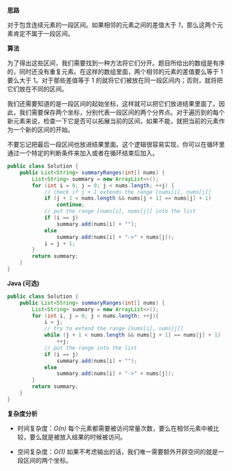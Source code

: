 **思路**

对于包含连续元素的一段区间。如果相邻的元素之间的差值大于 *1*，那么这两个元素肯定不属于一段区间。

**算法**

为了得出这些区间，我们需要找到一种方法将它们分开。题目所给出的数组是有序的，同时还没有重复元素。在这样的数组里面，两个相邻的元素的差值要么等于 1 要么大于 1。对于那些差值等于 1 的就将它们被放在同一段区间内；否则，就将把它们放在不同的区间。

我们还需要知道的是一段区间的起始坐标，这样就可以把它们放进结果里面了。因此，我们需要保存两个坐标，分别代表一段区间的两个分界点。对于遍历到的每个新元素来说，检查一下它是否可以拓展当前的区间，如果不能，就把当前的元素作为一个新的区间的开始。

不要忘记把最后一段区间也放进结果里面。这个逻辑很容易实现，你可以在循环里通过一个特定的判断条件来加入或者在循环结束后加入。

```Java [solution-1]
public class Solution {
    public List<String> summaryRanges(int[] nums) {
        List<String> summary = new ArrayList<>();
        for (int i = 0, j = 0; j < nums.length; ++j) {
            // check if j + 1 extends the range [nums[i], nums[j]]
            if (j + 1 < nums.length && nums[j + 1] == nums[j] + 1)
                continue;
            // put the range [nums[i], nums[j]] into the list
            if (i == j)
                summary.add(nums[i] + "");
            else
                summary.add(nums[i] + "->" + nums[j]);
            i = j + 1;
        }
        return summary;
    }
}
```

**Java (可选)**

```Java [solution-1]
public class Solution {
    public List<String> summaryRanges(int[] nums) {
        List<String> summary = new ArrayList<>();
        for (int i, j = 0; j < nums.length; ++j){
            i = j;
            // try to extend the range [nums[i], nums[j]]
            while (j + 1 < nums.length && nums[j + 1] == nums[j] + 1)
                ++j;
            // put the range into the list
            if (i == j)
                summary.add(nums[i] + "");
            else
                summary.add(nums[i] + "->" + nums[j]);
        }
        return summary;
    }
}
```

**复杂度分析**

* 时间复杂度：*O(n)*
每个元素都需要被访问常量次数，要么在相邻元素中被比较，要么就是被放入结果的时候被访问。

* 空间复杂度：*O(1)*
如果不考虑输出的话，我们唯一需要额外开辟空间的就是一段区间的两个坐标。